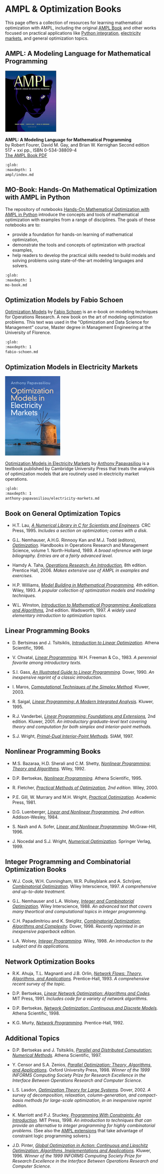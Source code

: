 # AMPL & Optimization Books

This page offers a collection of resources for learning mathematical optimization with AMPL, including the original [AMPL Book](#ampl-a-modeling-language-for-mathematical-programming) and other works focused on practical applications like [Python integration](#mo-book-hands-on-mathematical-optimization-with-ampl-in-python), [electricity markets](#optimization-models-in-electricity-markets), and general optimization topics.

## AMPL: A Modeling Language for Mathematical Programming

![](./ampl/ampl_s.jpg)

**AMPL: A Modeling Language for Mathematical Programming**  
by Robert Fourer, David M. Gay, and Brian W. Kernighan
Second edition  
517 + xxi pp., ISBN 0-534-38809-4  
[The AMPL Book PDF](./ampl/ampl-book.pdf)

```{toctree}
:glob:
:maxdepth: 1
ampl/index.md
```

## MO-Book: Hands-On Mathematical Optimization with AMPL in Python

The repository of notebooks [Hands-On Mathematical Optimization with AMPL in Python](https://ampl.com/mo-book/) introduce the concepts and tools of mathematical optimization with examples from a range of disciplines. The goals of these notebooks are to:

-   provide a foundation for hands-on learning of mathematical optimization,
-   demonstrate the tools and concepts of optimization with practical examples,
-   help readers to develop the practical skills needed to build models and solving problems using state-of-the-art modeling languages and solvers.

```{toctree}
:glob:
:maxdepth: 1
mo-book.md
```

## Optimization Models by Fabio Schoen

[Optimization Models](https://webgol.dinfo.unifi.it/OptimizationModels/contents.html) by [Fabio Schoen](https://www.linkedin.com/in/fabioschoen/) is an e-book on modeling techniques for Operations Research. A new book on the art of modeling optimization problems. This text was used in the “Optimization and Data Science for Management” course, Master degree in Management Engineering at the University of Florence.

```{toctree}
:glob:
:maxdepth: 1
fabio-schoen.md
```

## Optimization Models in Electricity Markets

![](./anthony-papavasiliou//cover.jpg)

[Optimization Models in Electricity Markets](https://www.cambridge.org/highereducation/books/optimization-models-in-electricity-markets/0D2D36891FB5EB6AAC3A4EFC78A8F1D3?utm_campaign=shareaholic&utm_medium=copy_link&utm_source=bookmark) by [Anthony Papavasiliou](https://www.linkedin.com/in/anthony-papavasiliou-4bab9213/) is a textbook published by Cambridge University Press that treats the analysis of optimization models that are routinely used in electricity market operations.

```{toctree}
:glob:
:maxdepth: 1
anthony-papavasiliou/electricity-markets.md
```

## Book on General Optimization Topics

-   H.T. Lau, _[A Numerical Library in C for Scientists and Engineers](https://www.amazon.com/exec/obidos/ISBN=084937376X/amplA/)._ CRC Press, 1995. _Includes a section on optimization; comes with a disk._
    
-   G.L. Nemhauser, A.H.G. Rinnooy Kan and M.J. Todd (editors), _[Optimization](https://www.amazon.com/exec/obidos/ISBN=0444872841/amplA/)._ Handbooks in Operations Research and Management Science, volume 1. North-Holland, 1989. _A broad reference with large biliography. Entries are at a fairly advanced level._
    
-   Hamdy A. Taha, _[Operations Research: An Introduction](https://www.amazon.com/exec/obidos/ISBN=0131889230/amplA/),_ 8th edition. Prentice Hall, 2006. _Makes extensive use of AMPL in examples and exercises._
    
-   H.P. Williams, _[Model Building in Mathematical Programming](https://www.amazon.com/exec/obidos/ISBN=0471997889/amplA/),_ 4th edition. Wiley, 1993. _A popular collection of optimization models and modeling techniques._
    
-   W.L. Winston, _[Introduction to Mathematical Programming: Applications and Algorithms](https://www.amazon.com/exec/obidos/ISBN=0534230474/amplA/),_ 2nd edition. Wadsworth, 1997. _A widely used elementary introduction to optimization topics._

## Linear Programming Books

-   D. Bertsimas and J. Tsitsiklis, _[Introduction to Linear Optimization](https://www.amazon.com/exec/obidos/ISBN=1886529191/amplA/)._ Athena Scientific, 1996.
    
-   V. Chvatal, _[Linear Programming](https://www.amazon.com/exec/obidos/ISBN=0716715872/amplA/)._ W.H. Freeman & Co., 1983. _A perennial favorite among introductory texts._
    
-   S.I. Gass, _[An Illustrated Guide to Linear Programming](https://www.amazon.com/exec/obidos/ISBN=0486262588/amplA/)._ Dover, 1990. _An inexpensive reprint of a classic introduction._
    
-   I. Maros, _[Computational Techniques of the Simplex Method](https://www.amazon.com/exec/obidos/ISBN=1402073321/amplA/)._ Kluwer, 2003.
    
-   R. Saigal, _[Linear Programming: A Modern Integrated Analysis](https://www.amazon.com/exec/obidos/ISBN=0792396227/amplA/)._ Kluwer, 1995.
    
-   R.J. Vanderbei, _[Linear Programming: Foundations and Extensions](https://www.amazon.com/exec/obidos/ISBN=0792373421/amplA/),_ 2nd edition. Kluwer, 2001. _An introductory graduate-level text covering theory and computation for both simplex and interior-point methods._
    
-   S.J. Wright, _[Primal-Dual Interior-Point Methods](https://www.amazon.com/exec/obidos/ISBN=089871382X/amplA/)._ SIAM, 1997.
    

## Nonlinear Programming Books

-   M.S. Bazaraa, H.D. Sherali and C.M. Shetty, _[Nonlinear Programming: Theory and Algorithms](https://www.amazon.com/exec/obidos/ISBN=0471557935/amplA/)._ Wiley, 1992.
    
-   D.P. Bertsekas, _[Nonlinear Programming](https://www.amazon.com/exec/obidos/ISBN=1886529140/amplA/)._ Athena Scientific, 1995.
    
-   R. Fletcher, _[Practical Methods of Optimization](https://www.amazon.com/exec/obidos/ISBN=0471494631/amplA/), 2nd edition._ Wiley, 2000.
    
-   P.E. Gill, W. Murrary and M.H. Wright, _[Practical Optimization](https://www.amazon.com/exec/obidos/ISBN=0122839528/amplA/)._ Academic Press, 1981.
    
-   D.G. Luenberger, _[Linear and Nonlinear Programming](https://www.amazon.com/exec/obidos/ISBN=0201157942/amplA/), 2nd edition._ Addison-Wesley, 1984.
    
-   S. Nash and A. Sofer, _[Linear and Nonlinear Programming](https://www.amazon.com/exec/obidos/ISBN=0070460655/amplA/)._ McGraw-Hill, 1996.
    
-   J. Nocedal and S.J. Wright, _[Numerical Optimization](https://www.amazon.com/exec/obidos/ISBN=0387987932/amplA/)._ Springer Verlag, 1999.

## Integer Programming and Combinatorial Optimization Books

-   W.J. Cook, W.H. Cunningham, W.R. Pulleyblank and A. Schrijver, _[Combinatorial Optimization](https://www.amazon.com/exec/obidos/ISBN=047155894X/amplA/)._ Wiley Interscience, 1997. _A comprehensive and up-to-date treatment._
    
-   G.L. Nemhauser and L.A. Wolsey, _[Integer and Combinatorial Optimization](https://www.amazon.com/exec/obidos/ISBN=0471359432/amplA/)._ Wiley Interscience, 1988. _An advanced text that covers many theortical and computational topics in integer programming._
    
-   C.H. Papadimitriou and K. Steiglitz, _[Combinatorial Optimization: Algorithms and Complexity](https://www.amazon.com/exec/obidos/ISBN=0486402584/amplA/)._ Dover, 1998. _Recently reprinted in an inexpensive paperback edition._
    
-   L.A. Wolsey, _[Integer Programming](https://www.amazon.com/exec/obidos/ISBN=0471283665/amplA/)._ Wiley, 1998. _An introduction to the subject and its applications._

## Network Optimization Books

-   R.K. Ahuja, T.L. Magnanti and J.B. Orlin, _[Network Flows: Theory, Algorithms, and Applications](https://www.amazon.com/exec/obidos/ISBN=013617549X/amplA/)._ Prentice-Hall, 1993. _A comprehensive recent survey of the topic._
    
-   D.P. Bertsekas, _[Linear Network Optimization: Algorithms and Codes](https://www.amazon.com/exec/obidos/ISBN=0262023342/amplA/)._ MIT Press, 1991. _Includes code for a variety of network algorithms._
    
-   D.P. Bertsekas, _[Network Optimization: Continuous and Discrete Models](https://www.amazon.com/exec/obidos/ISBN=1886529027/amplA/)._ Athena Scientific, 1998.
    
-   K.G. Murty, _[Network Programming](https://www.amazon.com/exec/obidos/ISBN=013615493X/amplA/)._ Prentice-Hall, 1992.

## Additional Topics

-   D.P. Bertsekas and J. Tsitsiklis, _[Parallel and Distributed Computation: Numerical Methods](https://www.amazon.com/exec/obidos/ISBN=1886529019/amplA/)._ Athena Scientific, 1997.
    
-   Y. Censor and S.A. Zenios, _[Parallel Optimization: Theory, Algorithms, and Applications](https://www.amazon.com/exec/obidos/ISBN=019510062X/amplA/)._ Oxford University Press, 1998. _Winner of the 1999 INFORMS Computing Society Prize for Research Excellence in the Interface Between Operations Research and Computer Science._
    
-   L.S. Lasdon, _[Optimization Theory for Large Systems](https://www.amazon.com/exec/obidos/ISBN=0486419991/amplA/)._ Dover, 2002. _A survey of decomposition, relaxation, column-generation, and compact-basis methods for large-scale optimization, in an inexpensive reprint edition._
    
-   K. Marriott and P.J. Stuckey, _[Programming With Constraints: An Introduction](https://www.amazon.com/exec/obidos/ISBN=0262133415/amplA/)._ MIT Press, 1998. _An introduction to techniques that can provide an alternative to integer programming for highly combinatorial problems._ (See also the [AMPL extensions](https://ampl.com/products/ampl/logic-and-constraint-programming-extensions/) that take advantage of constraint logic programming solvers.)
    
-   J.D. Pinter, _[Global Optimization in Action: Continuous and Lipschitz Optimization: Algorithms, Implementations and Applications](https://www.amazon.com/exec/obidos/ISBN=0792337573/amplA/)._ Kluwer, 1996. _Winner of the 1999 INFORMS Computing Society Prize for Research Excellence in the Interface Between Operations Research and Computer Science._
